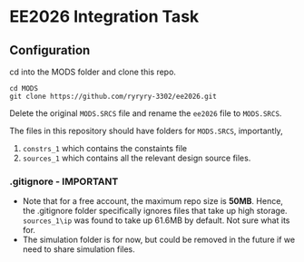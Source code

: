 # EE2026 Integration Task

## Configuration

cd into the MODS folder and clone this repo.
```
cd MODS
git clone https://github.com/ryryry-3302/ee2026.git
```
Delete the original `MODS.SRCS` file and rename the `ee2026` file to `MODS.SRCS`.

The files in this repository should have folders for `MODS.SRCS`, importantly, 
1. `constrs_1` which contains the constaints file
2. `sources_1` which contains all the relevant design source files. 

### .gitignore - IMPORTANT
- Note that for a free account, the maximum repo size is **50MB**. Hence, the .gitignore folder specifically ignores files that take up high storage. `sources_1\ip` was found to take up 61.6MB by default. Not sure what its for. 
- The simulation folder is for now, but could be removed in the future if we need to share simulation files.


